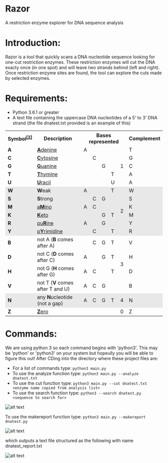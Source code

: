 # Razor
A restriction enzyme explorer for DNA sequence analysis

# Introduction:
Razor is a tool that quickly scans a DNA nucleotide sequence looking for one-cut restriction enzymes. These restriction enzymes will cut the DNA exacty once (in one spot) and will leave two strands behind (left and right). Once restriction enzyme sites are found, the tool can explore the cuts made by selected enzymes.

# Requirements:
- Python 3.6.1 or greater
- A text file containing the uppercase DNA nucleotides of a 5' to 3' DNA strand (the file dnatest.txt provided is an example of this)

<table>
<tbody><tr>
<th>Symbol<sup id="cite_ref-iupac_2-0" class="reference"><a href="#cite_note-iupac-2">&#91;2&#93;</a></sup></th>
<th>Description</th>
<th colspan="5">Bases represented</th>
<th>Complement
</th></tr>
<tr>
<td><b>A</b></td>
<td align="left"><a href="/wiki/Adenine" title="Adenine"><b>A</b>denine</a></td>
<td>A</td>
<td></td>
<td></td>
<td></td>
<td rowspan="5">1</td>
<td>T
</td></tr>
<tr>
<td><b>C</b></td>
<td align="left"><a href="/wiki/Cytosine" title="Cytosine"><b>C</b>ytosine</a></td>
<td></td>
<td>C</td>
<td></td>
<td></td>
<td>G
</td></tr>
<tr>
<td><b>G</b></td>
<td align="left"><a href="/wiki/Guanine" title="Guanine"><b>G</b>uanine</a></td>
<td></td>
<td></td>
<td>G</td>
<td></td>
<td>C
</td></tr>
<tr>
<td><b>T</b></td>
<td align="left"><a href="/wiki/Thymine" title="Thymine"><b>T</b>hymine</a></td>
<td></td>
<td></td>
<td></td>
<td>T</td>
<td>A
</td></tr>
<tr>
<td><b>U</b></td>
<td align="left"><a href="/wiki/Uracil" title="Uracil"><b>U</b>racil</a></td>
<td></td>
<td></td>
<td></td>
<td>U</td>
<td>A
</td></tr>
<tr bgcolor="#e8e8e8">
<td><b>W</b></td>
<td align="left"><b>W</b>eak</td>
<td>A</td>
<td></td>
<td></td>
<td>T</td>
<td rowspan="6">2</td>
<td>W
</td></tr>
<tr bgcolor="#e8e8e8">
<td><b>S</b></td>
<td align="left"><b>S</b>trong</td>
<td></td>
<td>C</td>
<td>G</td>
<td></td>
<td>S
</td></tr>
<tr bgcolor="#e8e8e8">
<td><b>M</b></td>
<td align="left"><a href="/wiki/Amine" title="Amine">a<b>M</b>ino</a></td>
<td>A</td>
<td>C</td>
<td></td>
<td></td>
<td>K
</td></tr>
<tr bgcolor="#e8e8e8">
<td><b>K</b></td>
<td align="left"><a href="/wiki/Ketone" title="Ketone"><b>K</b>eto</a></td>
<td></td>
<td></td>
<td>G</td>
<td>T</td>
<td>M
</td></tr>
<tr bgcolor="#e8e8e8">
<td><b>R</b></td>
<td align="left"><a href="/wiki/Purine" title="Purine">pu<b>R</b>ine</a></td>
<td>A</td>
<td></td>
<td>G</td>
<td></td>
<td>Y
</td></tr>
<tr bgcolor="#e8e8e8">
<td><b>Y</b></td>
<td align="left"><a href="/wiki/Pyrimidine" title="Pyrimidine">p<b>Y</b>rimidine</a></td>
<td></td>
<td>C</td>
<td></td>
<td>T</td>
<td>R
</td></tr>
<tr>
<td><b>B</b></td>
<td align="left">not A (<b>B</b> comes after A)</td>
<td></td>
<td>C</td>
<td>G</td>
<td>T</td>
<td rowspan="4">3</td>
<td>V
</td></tr>
<tr>
<td><b>D</b></td>
<td align="left">not C (<b>D</b> comes after C)</td>
<td>A</td>
<td></td>
<td>G</td>
<td>T</td>
<td>H
</td></tr>
<tr>
<td><b>H</b></td>
<td align="left">not G (<b>H</b> comes after G)</td>
<td>A</td>
<td>C</td>
<td></td>
<td>T</td>
<td>D
</td></tr>
<tr>
<td><b>V</b></td>
<td align="left">not T (<b>V</b> comes after T and U)</td>
<td>A</td>
<td>C</td>
<td>G</td>
<td></td>
<td>B
</td></tr>
<tr bgcolor="#e8e8e8">
<td><b>N</b></td>
<td align="left">any <b>N</b>ucleotide (not a gap)</td>
<td>A</td>
<td>C</td>
<td>G</td>
<td>T</td>
<td>4</td>
<td>N
</td></tr>
<tr>
<td><b>Z</b></td>
<td align="left"><a href="/wiki/0" title="0"><b>Z</b>ero</a></td>
<td></td>
<td></td>
<td></td>
<td></td>
<td>0</td>
<td>Z
</td></tr></tbody></table>

# Commands:
We are using python 3 so each command begins with 'python3'. This may be 'python' or 'python3' on your system but hopeully you will be able to figure this out! After CDing into the directory where these project files are:

- For a list of commands type: ```python3 main.py```
- To use the analyze function type: ```python3 main.py --analyze dnatest.txt```
- To use the cut function type: ```python3 main.py --cut dnatest.txt <enzyme name copied from analysis list>```
- To use the search function type: ```python3 --search dnatest.py <sequence to search for>```
  
![alt text](https://i.ibb.co/vB7rrSw/Doc1.png)

To use the makereport function type: ```python3 main.py --makereport dnatest.py```

![alt text](https://i.ibb.co/TW58xk2/doc2.png)

which outputs a text file structured as the following with name dnatest_report.txt

![alt text](https://i.ibb.co/njrtyNn/doc3.png)
